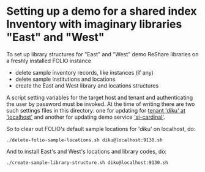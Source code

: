 # Setting up a demo for a shared index Inventory with imaginary libraries "East" and "West"

To set up library structures for "East" and "West" demo ReShare libraries on a freshly installed FOLIO instance

- delete sample inventory records, like instances (if any)
- delete sample institutions and locations
- create the East and West library and locations structures

A script setting variables for the target host and tenant and authenticating the user by password must be invoked. At the time of writing there are two such settings files in this directory: one for updating for [tenant 'diku' at 'localhost'](diku%40localhost%3A9130.sh) and another for updating demo service ['si-cardinal'](si_cardinal%40si-cardinal-okapi.folio-dev.indexdata.com.sh).

So to clear out FOLIO's default sample locations for 'diku' on localhost, do:

`./delete-folio-sample-locations.sh diku@localhost:9130.sh`

And to install East's and West's locations and library codes, do:

`./create-sample-library-structure.sh diku@localhost:9130.sh`
